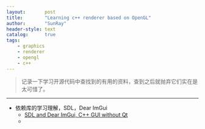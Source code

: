 ```yaml
---
layout:       post
title:        "Learning c++ renderer based on OpenGL"
author:       "SunRay"
header-style: text
catalog:      true
tags:
    - graphics
    - renderer
    - opengl
    - c++
---
```


> 记录一下学习开源代码中查找到的有用的资料，查到之后就抛弃它们实在是太可惜了。
---
- 依赖库的学习理解，SDL，Dear ImGui
    - [SDL and Dear ImGui, C++ GUI without Qt](https://retifrav.github.io/blog/2019/05/26/sdl-imgui/) 
    -   
  

